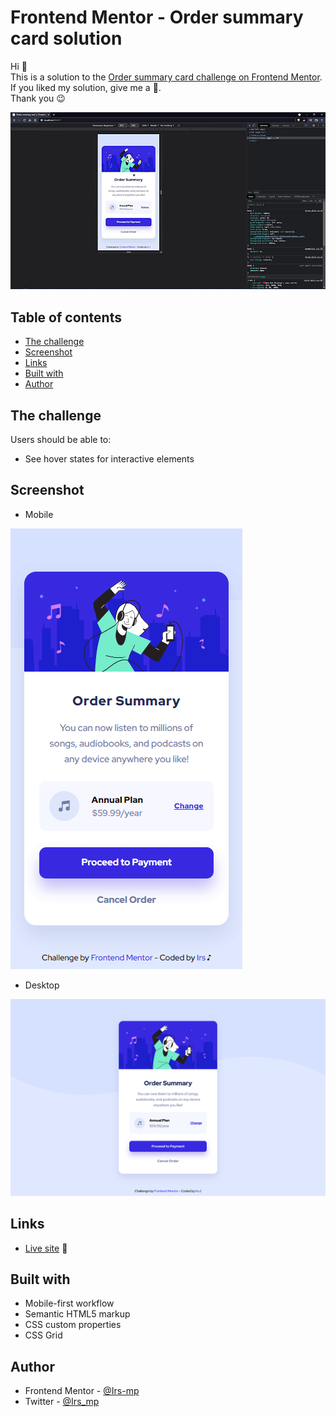 # Frontend Mentor - Order summary card solution

Hi 👋<br>
This is a solution to the [Order summary card challenge on Frontend Mentor](https://www.frontendmentor.io/challenges/order-summary-component-QlPmajDUj).<br>
If you liked my solution, give me a 🌟. <br>
Thank you 😉

![Sample](./assets/video/sample.gif)

## Table of contents

  - [The challenge](#the-challenge)
  - [Screenshot](#screenshot)
  - [Links](#links)
  - [Built with](#built-with)
  - [Author](#author)

## The challenge

Users should be able to:

- See hover states for interactive elements

## Screenshot

- Mobile

![Mobile](./assets/image/sample-mobile.png)

- Desktop

![Desktop](./assets/image/sample-desktop.png)

## Links

- [Live site](https://irs-mp.github.io/order-summary/) 👀

## Built with

- Mobile-first workflow
- Semantic HTML5 markup
- CSS custom properties
- CSS Grid

## Author

- Frontend Mentor - [@Irs-mp](https://www.frontendmentor.io/profile/Irs-mp)
- Twitter - [@Irs_mp](https://twitter.com/Irs_mp)

